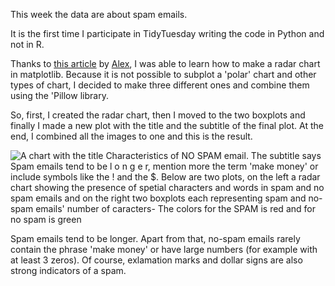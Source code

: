 This week the data are about spam emails. 

It is the first time I participate in TidyTuesday writing the code in Python and not in R. 

Thanks to [this article](https://www.pythoncharts.com/matplotlib/radar-charts/) by [Alex](https://www.pythoncharts.com/matplotlib/radar-charts/), I was able to learn how to make a radar chart in matplotlib. 
Because it is not possible to subplot a 'polar' chart and other types of chart, I decided to make three different ones and combine them using the 'Pillow library. 

So, first, I created the radar chart, then I moved to the two boxplots and finally I made a new plot with the title and the subtitle of the final plot. 
At the end, I combined all the images to one and this is the result. 

![A chart with the title Characteristics of NO SPAM email. The subtitle says Spam emails tend to be  l o n g e r, mention more the term 'make money' or include symbols like the ! and the $. 
       Below are two plots, on the left a radar chart showing the presence of spetial characters and words in spam and no spam emails and on the right two boxplots each representing spam and no-spam emails' number of caracters- The colors for the SPAM is red and for no spam is green
](https://github.com/Ioannis-D/TidyTuesday/blob/main/2023/2023-week-33/15_08.png)

Spam emails tend to be longer. Apart from that, no-spam emails rarely contain the phrase 'make money' or have large numbers (for example with at least 3 zeros). Of course, exlamation marks and dollar signs are also strong indicators of a spam.
